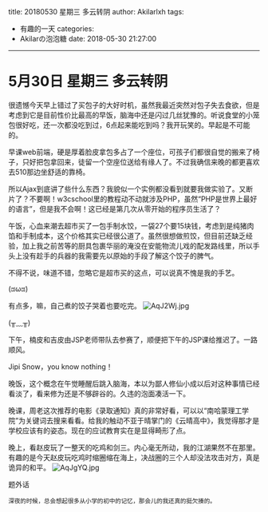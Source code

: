 title: 20180530 星期三 多云转阴
author: Akilarlxh
tags:
  - 有趣的一天
categories:
  - Akilarの泡泡糖
date: 2018-05-30 21:27:00
---
# 5月30日 星期三 多云转阴

很遗憾今天早上错过了买包子的大好时机，虽然我最近突然对包子失去食欲，但是考虑到它是目前性价比最高的早饭，脑海中还是闪过几丝犹豫的。听说食堂的小笼包很好吃，还一次都没吃到过，6点起来能吃到吗？我开玩笑的。早起是不可能的。

早课web前端，硬是厚着脸皮拿包多占了一个座位，可孩子们都很自觉的搬来了椅子，只好把包拿回来，徒留一个空座位送给有缘人了。不过我确信来晚的都更喜欢去510那边坐舒适的靠椅。

所以Ajax到底讲了些什么东西？我貌似一个实例都没看到就要我做实验了。又断片了？不要啊！w3cschool里的教程动不动就涉及PHP，虽然“PHP是世界上最好的语言”，但是我不会啊！这已经是第几次从零开始的程序员生活了？

午饭，心血来潮去超市买了一包手制水饺，一袋27个要15块钱，考虑到是纯猪肉馅和手制成本，这个价格其实已经很公道了。虽然很想做煎饺，但目前还缺乏经验，加上我之前苦等的厨具包裹华丽的淹没在安能物流儿戏的配发路线里，所以手头上没有趁手的兵器的我需要先以原始的手段了解这个饺子的脾气。

不得不说，味道不错，忽略它是超市买的这点，可以说真不愧是我的手艺。

(ಡωಡ)

有点多，嘛，自己煮的饺子哭着也要吃完。
![AqJ2Wj.jpg](https://s2.ax1x.com/2019/04/12/AqJ2Wj.jpg)

(╥﹏╥)

下午，楠皮和吉皮由JSP老师带队去参赛了，顺便把下午的JSP课给推迟了。一路顺风。

Jipi Snow，you know nothing！

晚饭，这个概念在午觉睡醒后跳入脑海，本以为鄙人修仙小成以后对这种事情已经看淡了，看来修为还是不够辟谷的。久违的泡面凑活一下。

晚课，周老这次推荐的电影《录取通知》真的非常好看，可以以“南哈蒙理工学院”为关键词去搜来看看。给我的触动不亚于晴掌门的《云晴高中》，我觉得那才是学校应该有的姿态。现在的应试教育实在是显得畸形了点。

晚上，看赵皮玩了一整天的吃鸡和剑三。内心毫无所动，我的江湖果然不在那里。有趣的是今天赵皮玩吃鸡时缩圈缩在海上，决战圈的三个人却没法攻击对方，真是诡异的和平。
![AqJgYQ.jpg](https://s2.ax1x.com/2019/04/12/AqJgYQ.jpg)

题外话
```
深夜的时候，总会想起很多从小学的初中的记忆，那会儿的我还真的挺欠揍的。
```